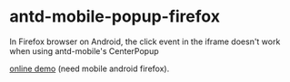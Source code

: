 # antd-mobile-popup-firefox

In Firefox browser on Android, the click event in the iframe doesn't work when using antd-mobile's CenterPopup

[online demo](https://d82wsh-5173.csb.app/) (need mobile android  firefox).


